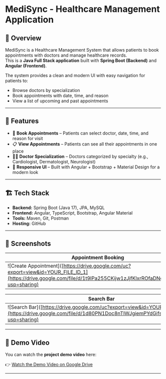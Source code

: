 # MediSync - Healthcare Management Application  

## 📌 Overview
MediSync is a Healthcare Management System that allows patients to book appointments with doctors and manage healthcare records.  
This is a **Java Full Stack application** built with **Spring Boot (Backend)** and **Angular (Frontend)**.  

The system provides a clean and modern UI with easy navigation for patients to:  
- Browse doctors by specialization  
- Book appointments with date, time, and reason  
- View a list of upcoming and past appointments  

---

## 🚀 Features
- 🏥 **Book Appointments** – Patients can select doctor, date, time, and reason for visit  
- 📋 **View Appointments** – Patients can see all their appointments in one place  
- 👨‍⚕️ **Doctor Specialization** – Doctors categorized by specialty (e.g., Cardiologist, Dermatologist, Neurologist)  
- 🎨 **Responsive UI** – Built with Angular + Bootstrap + Material Design for a modern look  

---

## 🏗️ Tech Stack
- **Backend:** Spring Boot (Java 17), JPA, MySQL  
- **Frontend:** Angular, TypeScript, Bootstrap, Angular Material  
- **Tools:** Maven, Git, Postman  
- **Hosting:** GitHub  

---

## 📸 Screenshots

| Appointment Booking | Appointments List |
|---------------------|-------------------|
| ![Create Appointment]([https://drive.google.com/uc?export=view&id=YOUR_FILE_ID_1](https://drive.google.com/file/d/1t9lPa255CKijw1zJjfKlxrROfaDNqcQo/view?usp=sharing) | ![Appointment List]([https://drive.google.com/uc?export=view&id=YOUR_FILE_ID_2](https://drive.google.com/file/d/1fTy_muFG0gd8T1sB6HmzwNVvnw_1ywa0/view?usp=sharing) |

| Search Bar | SideBar |
|-----------------------|-----------|
| ![Search Bar]([https://drive.google.com/uc?export=view&id=YOUR_FILE_ID_3](https://drive.google.com/file/d/1d80PN1Doc8nTIWJgiemPYdGifsBFK6Mj/view?usp=sharing) | ![Side Bar]([https://drive.google.com/uc?export=view&id=YOUR_FILE_ID_4](https://drive.google.com/file/d/1HqjC7rB4Ah3fV6_kITAWK79u_6_32fcq/view?usp=sharing) |

---

## 🎥 Demo Video
You can watch the **project demo video** here:  

👉 [Watch the Demo Video on Google Drive]([PASTE-YOUR-DRIVE-LINK-HERE](https://drive.google.com/file/d/1nuL8WCh3NSw28heN2BCWUUQyShi9LT2G/view?usp=sharing))  

---
